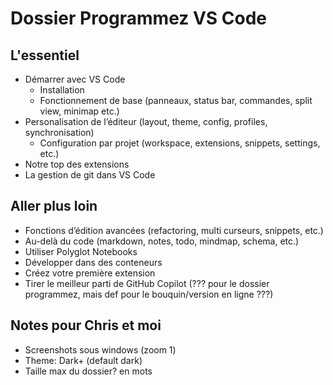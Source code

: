 # Dossier Programmez VS Code

## L'essentiel

- Démarrer avec VS Code
  - Installation
  - Fonctionnement de base (panneaux, status bar, commandes, split view, minimap etc.)
- Personalisation de l’éditeur (layout, theme, config, profiles, synchronisation)
  - Configuration par projet (workspace, extensions, snippets, settings, etc.)
- Notre top des extensions
- La gestion de git dans VS Code

## Aller plus loin

- Fonctions d’édition avancées (refactoring, multi curseurs, snippets, etc.)
- Au-delà du code (markdown, notes, todo, mindmap, schema, etc.)
- Utiliser Polyglot Notebooks
- Développer dans des conteneurs
- Créez votre première extension
- Tirer le meilleur parti de GitHub Copilot (??? pour le dossier programmez, mais def pour le bouquin/version en ligne ???)

## Notes pour Chris et moi

- Screenshots sous windows (zoom 1)
- Theme: Dark+ (default dark)
- Taille max du dossier? en mots
